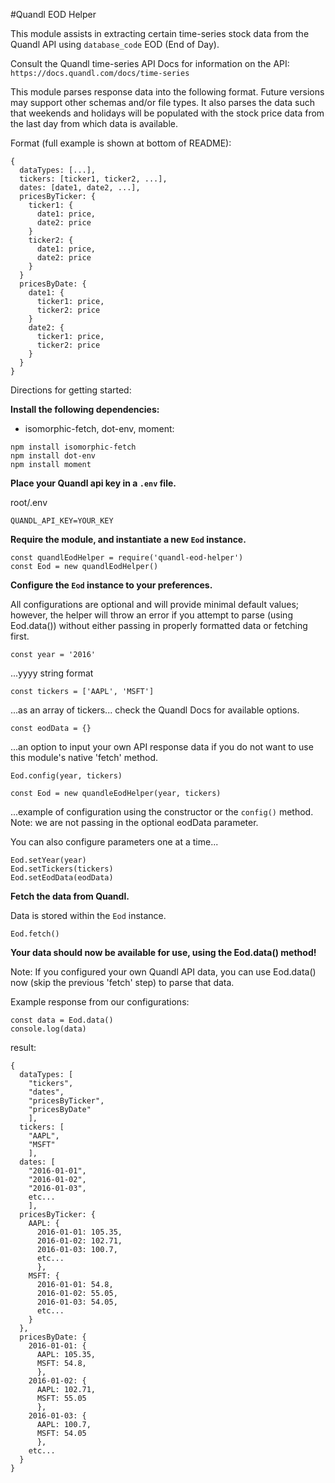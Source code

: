 
#Quandl EOD Helper

This module assists in extracting certain time-series stock data
from the Quandl API using `database_code` EOD (End of Day).

Consult the Quandl time-series API Docs for information on the API:
`https://docs.quandl.com/docs/time-series`

This module parses response data into the following format. Future
versions may support other schemas and/or file types. It also parses the data
such that weekends and holidays will be populated with the stock price data from
the last day from which data is available.

Format (full example is shown at bottom of README):
```
{
  dataTypes: [...],
  tickers: [ticker1, ticker2, ...],
  dates: [date1, date2, ...],
  pricesByTicker: {
    ticker1: {
      date1: price,
      date2: price
    }
    ticker2: {
      date1: price,
      date2: price
    }
  }
  pricesByDate: {
    date1: {
      ticker1: price,
      ticker2: price
    }
    date2: {
      ticker1: price,
      ticker2: price
    }
  }
}
```

Directions for getting started:

**Install the following dependencies:**

- isomorphic-fetch, dot-env, moment:
```
npm install isomorphic-fetch
npm install dot-env
npm install moment
```

**Place your Quandl api key in a `.env` file.**

root/.env
```
QUANDL_API_KEY=YOUR_KEY
```

**Require the module, and instantiate a new `Eod` instance.**

```
const quandlEodHelper = require('quandl-eod-helper')
const Eod = new quandlEodHelper()
```

**Configure the `Eod` instance to your preferences.**

All configurations are optional and will provide minimal default values; however,
the helper will throw an error if you attempt to parse (using Eod.data()) without
either passing in properly formatted data or fetching first.

```
const year = '2016'
````
...yyyy string format

```
const tickers = ['AAPL', 'MSFT']
````
...as an array of tickers... check the Quandl Docs for available options.
```
const eodData = {}
```
...an option to input your own API response data if you do not want to use
this module's native 'fetch' method.

```
Eod.config(year, tickers)
```
```
const Eod = new quandleEodHelper(year, tickers)
```
...example of configuration using the constructor or the `config()` method.
Note: we are not passing in the optional eodData parameter.


You can also configure parameters one at a time...

```
Eod.setYear(year)
Eod.setTickers(tickers)
Eod.setEodData(eodData)
```

**Fetch the data from Quandl.**

Data is stored within the `Eod` instance.
```
Eod.fetch()
```

**Your data should now be available for use, using the Eod.data() method!**

Note: If you configured your own Quandl API data, you can use Eod.data() now (skip the previous 'fetch' step) to parse that data.

Example response from our configurations:
```
const data = Eod.data()
console.log(data)
```
result:
```
{
  dataTypes: [
    "tickers",
    "dates",
    "pricesByTicker",
    "pricesByDate"
    ],
  tickers: [
    "AAPL",
    "MSFT"
    ],
  dates: [
    "2016-01-01",
    "2016-01-02",
    "2016-01-03",
    etc...
    ],
  pricesByTicker: {
    AAPL: {
      2016-01-01: 105.35,
      2016-01-02: 102.71,
      2016-01-03: 100.7,
      etc...
      },
    MSFT: {
      2016-01-01: 54.8,
      2016-01-02: 55.05,
      2016-01-03: 54.05,
      etc...
    }
  },
  pricesByDate: {
    2016-01-01: {
      AAPL: 105.35,
      MSFT: 54.8,
      },
    2016-01-02: {
      AAPL: 102.71,
      MSFT: 55.05
      },
    2016-01-03: {
      AAPL: 100.7,
      MSFT: 54.05
      },
    etc...
  }
}
```
